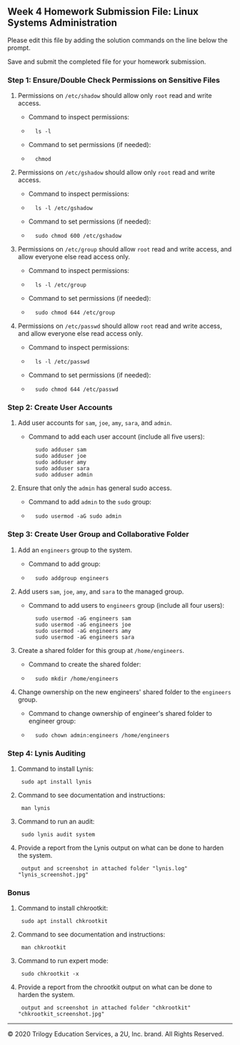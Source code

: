 ## Week 4 Homework Submission File: Linux Systems Administration

Please edit this file by adding the solution commands on the line below the prompt.

Save and submit the completed file for your homework submission.


### Step 1: Ensure/Double Check Permissions on Sensitive Files

1. Permissions on `/etc/shadow` should allow only `root` read and write access.

    - Command to inspect permissions:
    - 
            ls -l

    - Command to set permissions (if needed):
    - 
            chmod

2. Permissions on `/etc/gshadow` should allow only `root` read and write access.

    - Command to inspect permissions:
    - 
            ls -l /etc/gshadow

    - Command to set permissions (if needed):
    - 
            sudo chmod 600 /etc/gshadow

3. Permissions on `/etc/group` should allow `root` read and write access, and allow everyone else read access only.

    - Command to inspect permissions:
    - 
            ls -l /etc/group

    - Command to set permissions (if needed):
    - 
            sudo chmod 644 /etc/group

4. Permissions on `/etc/passwd` should allow `root` read and write access, and allow everyone else read access only.

    - Command to inspect permissions:
    - 
            ls -l /etc/passwd

    - Command to set permissions (if needed):
    - 
            sudo chmod 644 /etc/passwd

### Step 2: Create User Accounts

1. Add user accounts for `sam`, `joe`, `amy`, `sara`, and `admin`.

    - Command to add each user account (include all five users):
            
            sudo adduser sam
            sudo adduser joe
            sudo adduser amy
            sudo adduser sara
            sudo adduser admin

2. Ensure that only the `admin` has general sudo access.

    - Command to add `admin` to the `sudo` group:
    - 
            sudo usermod -aG sudo admin

### Step 3: Create User Group and Collaborative Folder

1. Add an `engineers` group to the system.

    - Command to add group:
    - 
            sudo addgroup engineers

2. Add users `sam`, `joe`, `amy`, and `sara` to the managed group.

    - Command to add users to `engineers` group (include all four users):
           
            sudo usermod -aG engineers sam
            sudo usermod -aG engineers joe
            sudo usermod -aG engineers amy
            sudo usermod -aG engineers sara

3. Create a shared folder for this group at `/home/engineers`.

    - Command to create the shared folder:
    - 
            sudo mkdir /home/engineers

4. Change ownership on the new engineers' shared folder to the `engineers` group.

    - Command to change ownership of engineer's shared folder to engineer group:
    - 
            sudo chown admin:engineers /home/engineers

### Step 4: Lynis Auditing

1. Command to install Lynis:
 
        sudo apt install lynis

2. Command to see documentation and instructions:
 
        man lynis

3. Command to run an audit:
 
        sudo lynis audit system

4. Provide a report from the Lynis output on what can be done to harden the system.

        output and screenshot in attached folder "lynis.log" "lynis_screenshot.jpg"


### Bonus
1. Command to install chkrootkit:
 
        sudo apt install chkrootkit

2. Command to see documentation and instructions:
 
        man chkrootkit

3. Command to run expert mode:
 
        sudo chkrootkit -x

4. Provide a report from the chrootkit output on what can be done to harden the system.

        output and screenshot in attached folder "chkrootkit" "chkrootkit_screenshot.jpg"

---
© 2020 Trilogy Education Services, a 2U, Inc. brand. All Rights Reserved.
